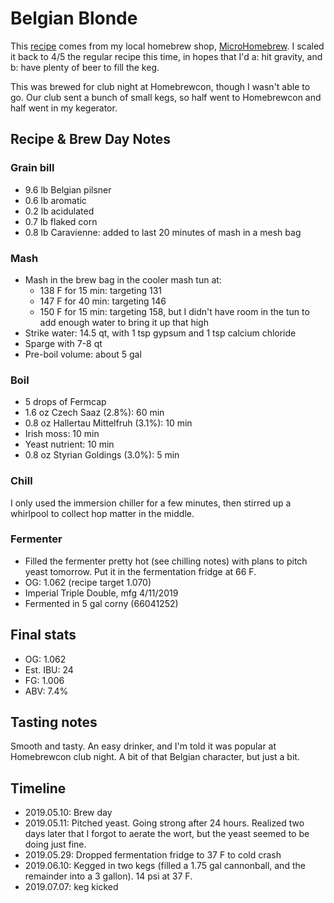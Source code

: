 # Belgian Blonde
This [recipe](Recipe.jpeg) comes from my local homebrew shop, [MicroHomebrew](https://www.microhomebrew.com/). I scaled it back to 4/5 the regular recipe this time, in hopes that I'd a: hit gravity, and b: have plenty of beer to fill the keg.

This was brewed for club night at Homebrewcon, though I wasn't able to go. Our club sent a bunch of small kegs, so half went to Homebrewcon and half went in my kegerator.

## Recipe & Brew Day Notes
### Grain bill
- 9.6 lb Belgian pilsner
- 0.6 lb aromatic
- 0.2 lb acidulated
- 0.7 lb flaked corn
- 0.8 lb Caravienne: added to last 20 minutes of mash in a mesh bag

### Mash
- Mash in the brew bag in the cooler mash tun at:
	- 138 F for 15 min: targeting 131
	- 147 F for 40 min: targeting 146
	- 150 F for 15 min: targeting 158, but I didn't have room in the tun to add enough water to bring it up that high
- Strike water: 14.5 qt, with 1 tsp gypsum and 1 tsp calcium chloride
- Sparge with 7-8 qt
- Pre-boil volume: about 5 gal

### Boil
- 5 drops of Fermcap
- 1.6 oz Czech Saaz (2.8%): 60 min
- 0.8 oz Hallertau Mittelfruh (3.1%): 10 min
- Irish moss: 10 min
- Yeast nutrient: 10 min
- 0.8 oz Styrian Goldings (3.0%): 5 min

### Chill
I only used the immersion chiller for a few minutes, then stirred up a whirlpool to collect hop matter in the middle.

### Fermenter
- Filled the fermenter pretty hot (see chilling notes) with plans to pitch yeast tomorrow. Put it in the fermentation fridge at 66 F.
- OG: 1.062 (recipe target 1.070)
- Imperial Triple Double, mfg 4/11/2019
- Fermented in 5 gal corny (66041252)

## Final stats
- OG: 1.062
- Est. IBU: 24
- FG: 1.006
- ABV: 7.4%

## Tasting notes
Smooth and tasty. An easy drinker, and I'm told it was popular at Homebrewcon club night. A bit of that Belgian character, but just a bit.

## Timeline
- 2019.05.10: Brew day
- 2019.05.11: Pitched yeast. Going strong after 24 hours. Realized two days later that I forgot to aerate the wort, but the yeast seemed to be doing just fine.
- 2019.05.29: Dropped fermentation fridge to 37 F to cold crash
- 2019.06.10: Kegged in two kegs (filled a 1.75 gal cannonball, and the remainder into a 3 gallon). 14 psi at 37 F.
- 2019.07.07: keg kicked
